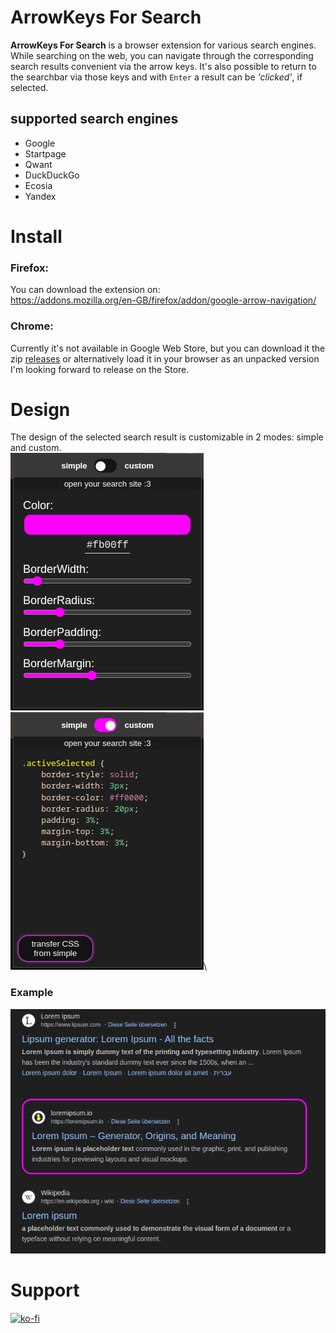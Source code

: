 # ArrowKeys For Search
**ArrowKeys For Search** is a browser extension for various search engines. \
While searching on the web, you can navigate through the corresponding search results convenient via the arrow keys. It's also possible to return to the searchbar via those keys and with `Enter` a result can be *'clicked'*, if selected.

## supported search engines
- Google
- Startpage
- Qwant
- DuckDuckGo
- Ecosia
- Yandex

# Install
### Firefox:
You can download the extension on:\
https://addons.mozilla.org/en-GB/firefox/addon/google-arrow-navigation/

### Chrome:
Currently it's not available in Google Web Store, but you can download it the zip [releases](https://github.com/jusnim/GoogleArrowNavigation/releases) or alternatively load it in your browser as an unpacked version
I'm looking forward to release on the Store.


# Design
The design of the selected search result is customizable in 2 modes: simple and custom.\
![](./img/settings_simple.png)
![](./img/settings_custom.png)\

### Example
![](./img/preview_example.png)

# Support
[![ko-fi](https://ko-fi.com/img/githubbutton_sm.svg)](https://ko-fi.com/Z8Z4Q2QF5)
